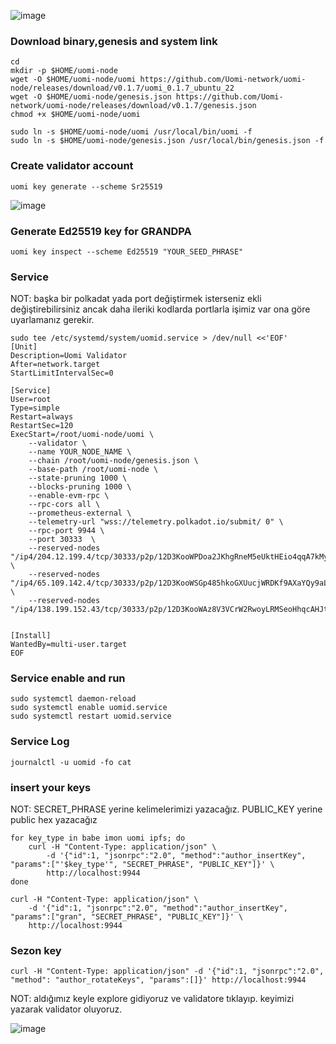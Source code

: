 

![image](https://github.com/user-attachments/assets/8dbb0d99-6c88-4180-afe1-701bde8b7aa3)



### Download binary,genesis and system link
```
cd
mkdir -p $HOME/uomi-node
wget -O $HOME/uomi-node/uomi https://github.com/Uomi-network/uomi-node/releases/download/v0.1.7/uomi_0.1.7_ubuntu_22
wget -O $HOME/uomi-node/genesis.json https://github.com/Uomi-network/uomi-node/releases/download/v0.1.7/genesis.json
chmod +x $HOME/uomi-node/uomi
```
```
sudo ln -s $HOME/uomi-node/uomi /usr/local/bin/uomi -f
sudo ln -s $HOME/uomi-node/genesis.json /usr/local/bin/genesis.json -f
```
### Create validator account
```
uomi key generate --scheme Sr25519
```

![image](https://github.com/user-attachments/assets/74dad38d-b5b4-4bbd-a585-3a347e6d37b5)

### Generate Ed25519 key for GRANDPA
```
uomi key inspect --scheme Ed25519 "YOUR_SEED_PHRASE"
```


### Service
NOT: başka bir polkadat yada port değiştirmek isterseniz ekli değiştirebilirsiniz ancak daha ileriki kodlarda portlarla işimiz var ona göre uyarlamanız gerekir.
```
sudo tee /etc/systemd/system/uomid.service > /dev/null <<'EOF'
[Unit]
Description=Uomi Validator
After=network.target
StartLimitIntervalSec=0

[Service]
User=root
Type=simple
Restart=always
RestartSec=120
ExecStart=/root/uomi-node/uomi \
    --validator \
    --name YOUR_NODE_NAME \
    --chain /root/uomi-node/genesis.json \
    --base-path /root/uomi-node \
    --state-pruning 1000 \
    --blocks-pruning 1000 \
    --enable-evm-rpc \
    --rpc-cors all \
    --prometheus-external \
    --telemetry-url "wss://telemetry.polkadot.io/submit/ 0" \
    --rpc-port 9944 \
    --port 30333  \
    --reserved-nodes "/ip4/204.12.199.4/tcp/30333/p2p/12D3KooWPDoa2JKhgRneM5eUktHEio4qqA7kMyfruzkwBhnbe2VX" \
    --reserved-nodes "/ip4/65.109.142.4/tcp/30333/p2p/12D3KooWSGp485hkoGXUucjWRDKf9AXaYQy9aLzMWpqhPFw816rZ" \
    --reserved-nodes "/ip4/138.199.152.43/tcp/30333/p2p/12D3KooWAz8V3VCrW2RwoyLRMSeoHhqcAHJtEFi4vtFhpWART5Ya"


[Install]
WantedBy=multi-user.target
EOF
```

### Service enable and run
```
sudo systemctl daemon-reload
sudo systemctl enable uomid.service
sudo systemctl restart uomid.service
```
### Service Log
```
journalctl -u uomid -fo cat
```

###  insert your keys
NOT: SECRET_PHRASE yerine kelimelerimizi yazacağız. PUBLIC_KEY yerine public hex yazacağız
```
for key_type in babe imon uomi ipfs; do
    curl -H "Content-Type: application/json" \
        -d '{"id":1, "jsonrpc":"2.0", "method":"author_insertKey", "params":["'$key_type'", "SECRET_PHRASE", "PUBLIC_KEY"]}' \
        http://localhost:9944
done
```

```
curl -H "Content-Type: application/json" \
    -d '{"id":1, "jsonrpc":"2.0", "method":"author_insertKey", "params":["gran", "SECRET_PHRASE", "PUBLIC_KEY"]}' \
    http://localhost:9944
```
### Sezon key
```
curl -H "Content-Type: application/json" -d '{"id":1, "jsonrpc":"2.0", "method": "author_rotateKeys", "params":[]}' http://localhost:9944
```
NOT: aldığımız keyle explore gidiyoruz ve validatore tıklayıp. keyimizi yazarak validator oluyoruz.

![image](https://github.com/user-attachments/assets/4df8e7b7-34b3-4005-9c81-e62b5a5521e7)



